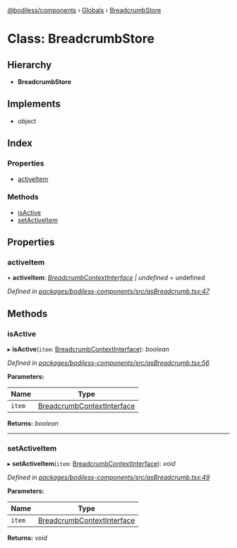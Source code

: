 [@bodiless/components](../README.md) › [Globals](../globals.md) › [BreadcrumbStore](breadcrumbstore.md)

# Class: BreadcrumbStore

## Hierarchy

* **BreadcrumbStore**

## Implements

* object

## Index

### Properties

* [activeItem](breadcrumbstore.md#activeitem)

### Methods

* [isActive](breadcrumbstore.md#isactive)
* [setActiveItem](breadcrumbstore.md#setactiveitem)

## Properties

###  activeItem

• **activeItem**: *[BreadcrumbContextInterface](../globals.md#breadcrumbcontextinterface) | undefined* = undefined

*Defined in [packages/bodiless-components/src/asBreadcrumb.tsx:47](https://github.com/johnsonandjohnson/Bodiless-JS/blob/ca0e823/packages/bodiless-components/src/asBreadcrumb.tsx#L47)*

## Methods

###  isActive

▸ **isActive**(`item`: [BreadcrumbContextInterface](../globals.md#breadcrumbcontextinterface)): *boolean*

*Defined in [packages/bodiless-components/src/asBreadcrumb.tsx:56](https://github.com/johnsonandjohnson/Bodiless-JS/blob/ca0e823/packages/bodiless-components/src/asBreadcrumb.tsx#L56)*

**Parameters:**

Name | Type |
------ | ------ |
`item` | [BreadcrumbContextInterface](../globals.md#breadcrumbcontextinterface) |

**Returns:** *boolean*

___

###  setActiveItem

▸ **setActiveItem**(`item`: [BreadcrumbContextInterface](../globals.md#breadcrumbcontextinterface)): *void*

*Defined in [packages/bodiless-components/src/asBreadcrumb.tsx:49](https://github.com/johnsonandjohnson/Bodiless-JS/blob/ca0e823/packages/bodiless-components/src/asBreadcrumb.tsx#L49)*

**Parameters:**

Name | Type |
------ | ------ |
`item` | [BreadcrumbContextInterface](../globals.md#breadcrumbcontextinterface) |

**Returns:** *void*
